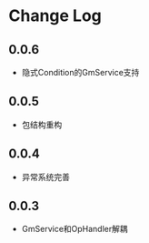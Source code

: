 # Change Log

## 0.0.6
- 隐式Condition的GmService支持  

## 0.0.5
- 包结构重构  

## 0.0.4
- 异常系统完善  

## 0.0.3
- GmService和OpHandler解耦  